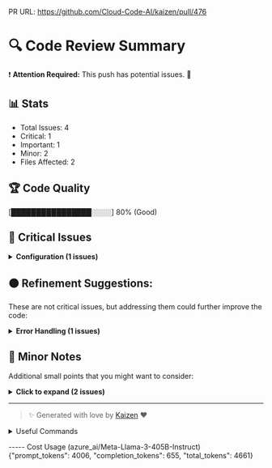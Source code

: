 PR URL: https://github.com/Cloud-Code-AI/kaizen/pull/476

# 🔍 Code Review Summary

❗ **Attention Required:** This push has potential issues. 🚨

## 📊 Stats
- Total Issues: 4
- Critical: 1
- Important: 1
- Minor: 2
- Files Affected: 2
## 🏆 Code Quality
[████████████████░░░░] 80% (Good)

## 🚨 Critical Issues

<details>
<summary><strong>Configuration (1 issues)</strong></summary>

### 1. Changes made to sensitive file
📁 **File:** `config.json:1`
⚖️ **Severity:** 10/10
🔍 **Description:** Changes were made to config.json, which needs review
💡 **Solution:** NA

</details>

## 🟠 Refinement Suggestions:
These are not critical issues, but addressing them could further improve the code:

<details>
<summary><strong>Error Handling (1 issues)</strong></summary>

### 1. Broad exception handling can mask bugs and make debugging difficult.
📁 **File:** `github_app/github_helper/pull_requests.py:140`
⚖️ **Severity:** 6/10
🔍 **Description:** The `except Exception` block in `github_app/github_helper/pull_requests.py` (line 140) catches all exceptions, which can make it challenging to identify and fix specific issues.
💡 **Solution:** Catch specific exceptions that can occur during the execution of the code, and provide meaningful error messages to aid in debugging.

**Current Code:**
```python
except Exception:
```

**Suggested Code:**
```python
except requests.exceptions.RequestException as e:
```

</details>

## 📝 Minor Notes
Additional small points that you might want to consider:

<details>
<summary><strong>Click to expand (2 issues)</strong></summary>

<details>
<summary><strong>Code Organization (2 issues)</strong></summary>

### 1. The `sort_files` function is not necessary and can be replaced with a built-in sorting function.
📁 **File:** `github_app/github_helper/pull_requests.py:184`
⚖️ **Severity:** 4/10
🔍 **Description:** The `sort_files` function in `github_app/github_helper/pull_requests.py` (line 184) is not necessary and can be replaced with the built-in `sorted` function.
💡 **Solution:** Use the built-in `sorted` function to sort the files, which is more efficient and Pythonic.

**Current Code:**
```python
def sort_files(files):
```

**Suggested Code:**
```python
sorted_files = sorted(files, key=lambda x: x['filename'])
```

### 2. The `generate_tests` function is not necessary and can be replaced with a list comprehension.
📁 **File:** `github_app/github_helper/pull_requests.py:199`
⚖️ **Severity:** 4/10
🔍 **Description:** The `generate_tests` function in `github_app/github_helper/pull_requests.py` (line 199) is not necessary and can be replaced with a list comprehension.
💡 **Solution:** Use a list comprehension to generate the tests, which is more efficient and Pythonic.

**Current Code:**
```python
def generate_tests(pr_files):
```

**Suggested Code:**
```python
tests =[f['filename'] for f in pr_files]
```

</details>

</details>

---

> ✨ Generated with love by [Kaizen](https://cloudcode.ai) ❤️

<details>
<summary>Useful Commands</summary>

- **Feedback:** Reply with `!feedback [your message]`
- **Ask PR:** Reply with `!ask-pr [your question]`
- **Review:** Reply with `!review`
- **Explain:** Reply with `!explain [issue number]` for more details on a specific issue
- **Ignore:** Reply with `!ignore [issue number]` to mark an issue as false positive
- **Update Tests:** Reply with `!unittest` to create a PR with test changes
</details>


----- Cost Usage (azure_ai/Meta-Llama-3-405B-Instruct)
{"prompt_tokens": 4006, "completion_tokens": 655, "total_tokens": 4661}